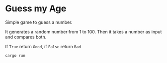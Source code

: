 # Guess my Age

Simple game to guess a number.

It generates a random number from 1 to 100. Then it takes a number as input and compares both. 

If `True` return `Good`, if `False` return `Bad`

```bash
cargo run 
```


